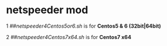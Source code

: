 # netspeeder mod

1 ##*netspeeder4Centos5or6.sh* is for **Centos5 & 6 (32bit|64bit)**  

2 ##*netspeeder4Centos7x64.sh* is for **Centos7 x64** 
